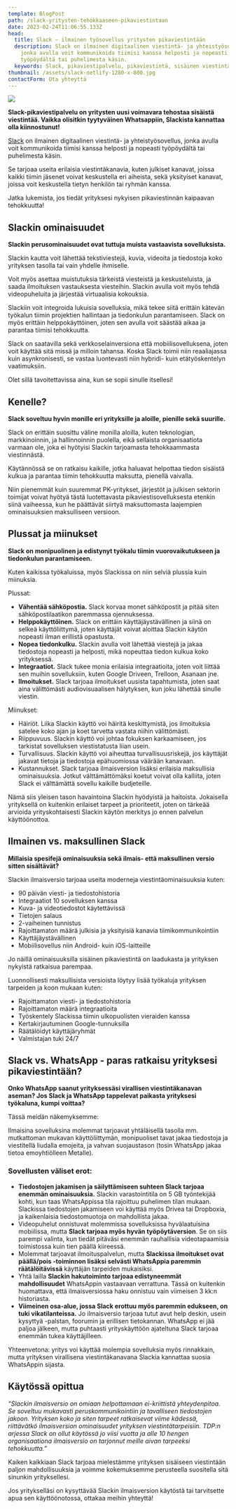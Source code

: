 ```yaml
---
template: BlogPost
path: /slack-yritysten-tehokkaaseen-pikaviestintaan
date: 2023-02-24T11:06:55.133Z
head:
  title: Slack – ilmainen työsovellus yritysten pikaviestintään
  description: Slack on ilmainen digitaalinen viestintä- ja yhteistyösovellus,
    jonka avulla voit kommunikoida tiimisi kanssa helposti ja nopeasti
    työpöydältä tai puhelimesta käsin.
  keywords: Slack, pikaviestipalvelu, pikaviestintä, sisäinen viestintä
thumbnail: /assets/slack-netlify-1280-x-800.jpg
contactForm: Ota yhteyttä
---
```

![](/assets/slack-netlify-1280-x-800.jpg)

**Slack-pikaviestipalvelu on yritysten uusi voimavara tehostaa sisäistä viestintää. Vaikka olisitkin tyytyväinen Whatsappiin, Slackista kannattaa olla kiinnostunut!** 

[Slack](https://slack.com/) on ilmainen digitaalinen viestintä- ja yhteistyösovellus, jonka avulla voit kommunikoida tiimisi kanssa helposti ja nopeasti työpöydältä tai puhelimesta käsin. 

Se tarjoaa useita erilaisia viestintäkanavia, kuten julkiset kanavat, joissa kaikki tiimin jäsenet voivat keskustella eri aiheista, sekä yksityiset kanavat, joissa voit keskustella tietyn henkilön tai ryhmän kanssa. 

J﻿atka lukemista, jos tiedät yrityksesi nykyisen pikaviestinnän kaipaavan tehokkuutta!

## Slackin ominaisuudet

**Slackin perusominaisuudet ovat tuttuja muista vastaavista sovelluksista.** 

Slackin kautta voit lähettää tekstiviestejä, kuvia, videoita ja tiedostoja koko yrityksen tasolla tai vain yhdelle ihmiselle. 

Voit myös asettaa muistutuksia tärkeistä viesteistä ja keskusteluista, ja saada ilmoituksen vastauksesta viesteihin. Slackin avulla voit myös tehdä videopuheluita ja järjestää virtuaalisia kokouksia. 

Slackiin voit integroida lukuisia sovelluksia, mikä tekee siitä erittäin kätevän työkalun tiimin projektien hallintaan ja tiedonkulun parantamiseen. Slack on myös erittäin helppokäyttöinen, joten sen avulla voit säästää aikaa ja parantaa tiimisi tehokkuutta. 

Slack on saatavilla sekä verkkoselainversiona että mobiilisovelluksena, joten voit käyttää sitä missä ja milloin tahansa. Koska Slack toimii niin reaaliajassa kuin asynkronisesti, se vastaa luontevasti niin hybridi- kuin etätyöskentelyn vaatimuksiin. 

Olet sillä tavoitettavissa aina, kun se sopii sinulle itsellesi!

## Kenelle?

**Slack soveltuu hyvin monille eri yrityksille ja aloille, pienille sekä suurille.**

Slack on erittäin suosittu väline monilla aloilla, kuten teknologian, markkinoinnin, ja hallinnoinnin puolella, eikä sellaista organisaatiota varmaan ole, joka ei hyötyisi Slackin tarjoamasta tehokkaammasta viestinnästä. 

Käytännössä se on ratkaisu kaikille, jotka haluavat helpottaa tiedon sisäistä kulkua ja parantaa tiimin tehokkuutta maksutta, pienellä vaivalla.  

Niin pienemmät kuin suuremmat PK-yritykset, järjestöt ja julkisen sektorin toimijat voivat hyötyä tästä luotettavasta pikaviestisovelluksesta etenkin siinä vaiheessa, kun he päättävät siirtyä maksuttomasta laajempien ominaisuuksien maksulliseen versioon.

## Plussat ja miinukset

**Slack on monipuolinen ja edistynyt työkalu tiimin vuorovaikutukseen ja tiedonkulun parantamiseen.** 

Kuten kaikissa työkaluissa, myös Slackissa on niin selviä plussia kuin miinuksia.

P﻿lussat:

* **Vähentää sähköpostia.** Slack korvaa monet sähköpostit ja pitää siten sähköpostilaatikon paremmassa ojennuksessa.
* **Helppokäyttöinen.** Slack on erittäin käyttäjäystävällinen ja siinä on selkeä käyttöliittymä, joten käyttäjät voivat aloittaa Slackin käytön nopeasti ilman erillistä opastusta.
* **Nopea tiedonkulku.** Slackin avulla voit lähettää viestejä ja jakaa tiedostoja nopeasti ja helposti, mikä nopeuttaa tiedon kulkua koko yrityksessä.
* **Integraatiot.** Slack tukee monia erilaisia integraatioita, joten voit liittää sen muihin sovelluksiin, kuten Google Driveen, Trelloon, Asanaan jne.
* **Ilmoitukset.** Slack tarjoaa ilmoitukset uusista tapahtumista, joten saat aina välittömästi audiovisuaalisen hälytyksen, kun joku lähettää sinulle viestin.  

Miinukset:

* Häiriöt. Liika Slackin käyttö voi häiritä keskittymistä, jos ilmoituksia satelee koko ajan ja koet tarvetta vastata niihin välittömästi.
* Riippuvuus. Slackin käyttö voi johtaa fokuksen karkaamiseen, jos tarkistat sovelluksen viestistatusta liian usein.
* Turvallisuus. Slackin käyttö voi aiheuttaa turvallisuusriskejä, jos käyttäjät jakavat tietoja ja tiedostoja epähuomiossa väärään kanavaan.
* Kustannukset. Slack tarjoaa ilmaisversion lisäksi erilaisia maksullisia ominaisuuksia. Jotkut välttämättömäksi koetut voivat olla kalliita, joten Slack ei välttämättä sovellu kaikille budjeteille.

Nämä siis yleisen tason havaintoina Slackin hyödyistä ja haitoista. Jokaisella yrityksellä on kuitenkin erilaiset tarpeet ja prioriteetit, joten on tärkeää arvioida yrityskohtaisesti Slackin käytön merkitys jo ennen palvelun käyttöönottoa. 

## Ilmainen vs. maksullinen Slack

**Millaisia spesifejä ominaisuuksia sekä ilmais- että maksullinen versio sitten sisältävät?** 

Slackin ilmaisversio tarjoaa useita moderneja viestintäominaisuuksia kuten:

* 90 päivän viesti- ja tiedostohistoria
* Integraatiot 10 sovelluksen kanssa
* Kuva- ja videotiedostot käytettävissä
* Tietojen salaus
* 2-vaiheinen tunnistus
* Rajoittamaton määrä julkisia ja yksityisiä kanavia tiimikommunikointiin
* Käyttäjäystävällinen 
* Mobiilisovellus niin Android- kuin iOS-laitteille

Jo näillä ominaisuuksilla sisäinen pikaviestintä on laadukasta  ja yrityksen nykyistä ratkaisua parempaa.

Luonnollisesti maksullisista versioista löytyy lisää työkaluja yrityksen tarpeiden ja koon mukaan kuten:

* Rajoittamaton viesti- ja tiedostohistoria
* Rajoittamaton määrä integraatioita
* Työskentely Slackissa tiimin ulkopuolisten vieraiden kanssa
* Kertakirjautuminen Google-tunnuksilla
* Räätälöidyt käyttäjäryhmät
* Valmistajan tuki 24/7

## Slack vs. WhatsApp - paras ratkaisu yrityksesi pikaviestintään?

**Onko WhatsApp saanut yrityksessäsi virallisen viestintäkanavan aseman? Jos Slack ja WhatsApp tappelevat paikasta yrityksesi työkaluna, kumpi voittaa?** 

Tässä meidän näkemyksemme:

Ilmaisina sovelluksina molemmat tarjoavat yhtäläisellä tasolla mm. mutkattoman mukavan käyttöliittymän, monipuoliset tavat jakaa tiedostoja ja viestitellä liudalla emojeita, ja vahvan suojaustason (tosin WhatsApp jakaa tietoa emoyhtiölleen Metalle).

### S﻿ovellusten väliset erot:

* **Tiedostojen jakamisen ja säilyttämiseen suhteen Slack tarjoaa enemmän ominaisuuksia.** Slackin varastointitila on 5 GB työntekijää kohti, kun taas WhatsAppissa tila rajoittuu puhelimen tilan mukaan. Slackissa tiedostojen jakamiseen voi käyttää myös Drivea tai Dropboxia, ja kaikenlaisia tiedostomuotoja on mahdollista jakaa.
* Videopuhelut onnistuvat molemmissa sovelluksissa hyvälaatuisina mobiilissa, mutta **Slack tarjoaa myös hyvän työpöytäversion**. Se on siis parempi valinta, kun tiedät pitäväsi enemmän rauhallisia videotapaamisia toimistossa kuin tien päällä kiireessä.
* Molemmat tarjoavat ilmoituspalvelun, mutta **Slackissa ilmoitukset ovat päällä/pois -toiminnon lisäksi selvästi WhatsAppia paremmin räätälöitävissä** käyttäjän tarpeiden mukaisiksi.
* Yhtä lailla **Slackin hakutoiminto tarjoaa edistyneemmät mahdollisuudet** WhatsAppin vastaavaan verrattuna. Tässä on kuitenkin huomattava, että ilmaisversiossa haku onnistuu vain viimeisen 3 kk:n historiasta. 
* **Viimeinen osa-alue, jossa Slack erottuu myös paremmin edukseen, on tuki vikatilanteissa.** Jo ilmaisversio tarjoaa tutut avut help deskin, usein kysyttyä -palstan, foorumin ja erillisen tietokannan. WhatsApp ei jää paljoa jälkeen, mutta puhtaasti yrityskäyttöön ajateltuna Slack tarjoaa enemmän tukea käyttäjilleen.

Yhteenvetona: yritys voi käyttää molempia sovelluksia myös rinnakkain, mutta yrityksen virallisena viestintäkanavana Slackia kannattaa suosia WhatsAppin sijasta. 

## Käytössä opittua

*“Slackin ilmaisversio on omiaan helpottamaan ei-kriittistä yhteydenpitoa. Se soveltuu mukavasti peruskommunikointiin ja tavalliseen tiedostojen jakoon. Yrityksen koko ja siten tarpeet ratkaisevat viime kädessä, riittävätkö ilmaisversion ominaisuudet yrityksen viestintätarpeisiin. TDP:n arjessa Slack on ollut käytössä jo viisi vuotta ja alle 10 hengen organisaationa ilmaisversio on tarjonnut meille aivan tarpeeksi tehokkuutta.”*

Kaiken kaikkiaan Slack tarjoaa mielestämme yrityksen sisäiseen viestintään paljon mahdollisuuksia ja voimme kokemuksemme perusteella suositella sitä sinunkin yrityksellesi. 

Jos yritykselläsi on kysyttävää Slackin ilmaisversion käytöstä tai tarvitsette apua sen käyttöönotossa, ottakaa meihin yhteyttä!